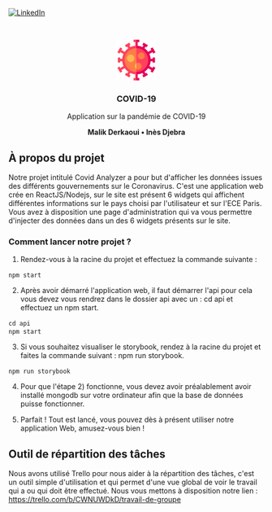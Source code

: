 


[![LinkedIn][linkedin-shield]][linkedin-url]



<!-- PROJECT LOGO -->
<br />
<p align="center">
  <a href="https://github.com/othneildrew/Best-README-Template">
    <img src="https://github.com/malikotte/Projet-Dashboard/blob/main/src/covid.png" alt="Logo" width="80" height="80">
  </a>

  <h3 align="center">COVID-19</h3>

  <p align="center">
    Application sur la pandémie de COVID-19
  </p>
  <p align="center"><b>Malik Derkaoui • Inès Djebra</b></p>
</p>






<!-- ABOUT THE PROJECT -->
## À propos du projet

Notre projet intitulé Covid Analyzer a pour but d'afficher les données issues des différents gouvernements sur le Coronavirus. C'est une application web crée en ReactJS/Nodejs, sur le site est présent 6 widgets qui affichent différentes informations sur le pays choisi par l'utilisateur et sur l'ECE Paris.
Vous avez à disposition une page d'administration qui va vous permettre d'injecter des données dans un des 6 widgets présents sur le site.


### Comment lancer notre projet ?

1) Rendez-vous à la racine du projet et effectuez la commande suivante : 
```
npm start
```

2) Après avoir démarré l'application web, il faut démarrer l'api pour cela vous devez vous rendrez dans le dossier api avec un : cd api et effectuez un npm start.
```
cd api
npm start
```

3) Si vous souhaitez visualiser le storybook, rendez à la racine du projet et faites la commande suivant : npm run storybook.

```
npm run storybook
```

4) Pour que l'étape 2) fonctionne, vous devez avoir préalablement avoir installé mongodb sur votre ordinateur afin que la base de données puisse fonctionner.

5) Parfait ! Tout est lancé, vous pouvez dès à présent utiliser notre application Web, amusez-vous bien !

<!-- GETTING STARTED -->
## Outil de répartition des tâches

Nous avons utilisé Trello pour nous aider à la répartition des tâches, c'est un outil simple d'utilisation et qui permet d'une vue global de voir le travail qui a ou qui doit être effectué.
Nous vous mettons à disposition notre lien : https://trello.com/b/CWNUWDkD/travail-de-groupe







[linkedin-shield]: https://img.shields.io/badge/-LinkedIn-black.svg?style=flat-square&logo=linkedin&colorB=555
[linkedin-url]: https://www.linkedin.com/in/malik-derkaoui-84a52a163/
[product-screenshot]: images/screenshot.png

